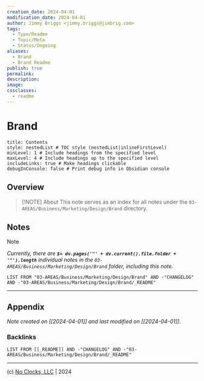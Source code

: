 ```yaml
---
creation_date: 2024-04-01
modification_date: 2024-04-01
author: Jimmy Briggs <jimmy.briggs@jimbrig.com>
tags:
  - Type/Readme
  - Topic/Meta
  - Status/Ongoing
aliases:
  - Brand
  - Brand Readme
publish: true
permalink:
description:
image:
cssclasses:
  - readme
---
```



# Brand

```table-of-contents
title: Contents 
style: nestedList # TOC style (nestedList|inlineFirstLevel)
minLevel: 1 # Include headings from the specified level
maxLevel: 4 # Include headings up to the specified level
includeLinks: true # Make headings clickable
debugInConsole: false # Print debug info in Obsidian console
```

## Overview

> [!NOTE] About
> This note serves as an index for all notes under the `03-AREAS/Business/Marketing/Design/Brand` directory.

## Notes

> [!NOTE]
> *Currently, there are **`$= dv.pages('"' + dv.current().file.folder + '"').length`**  individual notes in the `03-AREAS/Business/Marketing/Design/Brand` folder, including this note.*

```dataview
LIST FROM "03-AREAS/Business/Marketing/Design/Brand" AND -"CHANGELOG" AND -"03-AREAS/Business/Marketing/Design/Brand/_README"
```

***

## Appendix

*Note created on [[2024-04-01]] and last modified on [[2024-04-01]].*

### Backlinks

```dataview
LIST FROM [[_README]] AND -"CHANGELOG" AND -"03-AREAS/Business/Marketing/Design/Brand/_README"
```

***

(c) [No Clocks, LLC](https://github.com/noclocks) | 2024